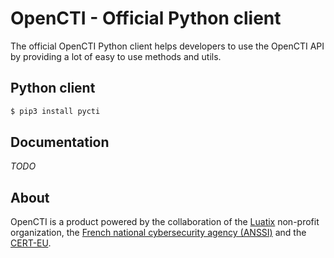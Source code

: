 # OpenCTI - Official Python client

The official OpenCTI Python client helps developers to use the OpenCTI API by providing a lot of easy to use methods and utils.

## Python client

```bash
$ pip3 install pycti
```

## Documentation

*TODO*

## About

OpenCTI is a product powered by the collaboration of the [Luatix](https://www.luatix.org) non-profit organization, the [French national cybersecurity agency (ANSSI)](https://ssi.gouv.fr) and the [CERT-EU](https://cert.europa.eu).
